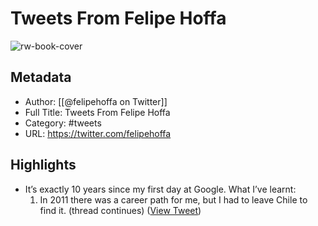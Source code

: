 # Tweets From Felipe Hoffa

![rw-book-cover](https://pbs.twimg.com/profile_images/378800000407493871/d60c34a9639e865fb61a7756644ab43a.jpeg)

## Metadata
- Author: [[@felipehoffa on Twitter]]
- Full Title: Tweets From Felipe Hoffa
- Category: #tweets
- URL: https://twitter.com/felipehoffa

## Highlights
- It’s exactly 10 years since my first day at Google. What I’ve learnt:
  1. In 2011 there was a career path for me, but I had to leave Chile to find it.
  (thread continues) ([View Tweet](https://twitter.com/felipehoffa/status/1399881435457069058))
